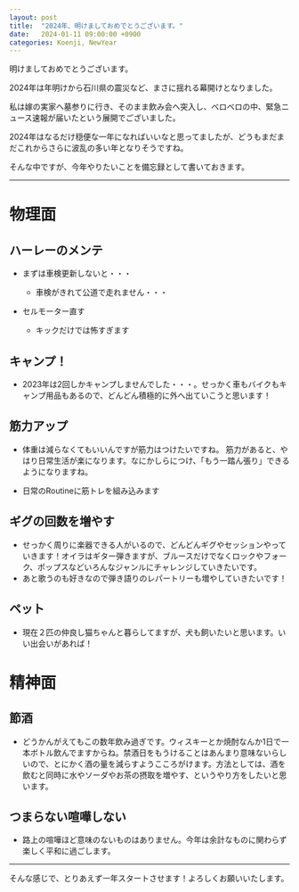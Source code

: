 ```yaml
---
layout: post
title:  "2024年、明けましておめでとうございます。"
date:   2024-01-11 09:00:00 +0900
categories: Koenji, NewYear
---
```


明けましておめでとうございます。

2024年は年明けから石川県の震災など、まさに揺れる幕開けとなりました。

私は嫁の実家へ墓参りに行き、そのまま飲み会へ突入し、ベロベロの中、緊急ニュース速報が届いたという展開でございました。

2024年はなるだけ穏便な一年になればいいなと思ってましたが、どうもまだまだこれからさらに波乱の多い年となりそうですね。

そんな中ですが、今年やりたいことを備忘録として書いておきます。

--- 
# 物理面
## ハーレーのメンテ
- まずは車検更新しないと・・・
  - 車検がきれて公道で走れません・・・

- セルモーター直す
  - キックだけでは怖すぎます

## キャンプ！
- 2023年は2回しかキャンプしませんでした・・・。せっかく車もバイクもキャンプ用品もあるので、どんどん積極的に外へ出ていこうと思います！

## 筋力アップ
- 体重は減らなくてもいいんですが筋力はつけたいですね。
  筋力があると、やはり日常生活が楽になります。なにかしらにつけ、「もう一踏ん張り」できるようになりますね。

- 日常のRoutineに筋トレを組み込みます

## ギグの回数を増やす
- せっかく周りに楽器できる人がいるので、どんどんギグやセッションやっていきます！オイラはギター弾きますが、ブルースだけでなくロックやフォーク、ポップスなどいろんなジャンルにチャレンジしていきたいです。
- あと歌うのも好きなので弾き語りのレパートリーも増やしていきたいです！

## ペット
- 現在２匹の仲良し猫ちゃんと暮らしてますが、犬も飼いたいと思います。いい出会いがあれば！

# 精神面
## 節酒
- どうかんがえてもこの数年飲み過ぎです。ウィスキーとか焼酎なんか1日で一本ボトル飲んでますからね。禁酒日をもうけることはあんまり意味ないらしいので、とにかく酒の量を減らすようこころがけます。方法としては、酒を飲むと同時に水やソーダやお茶の摂取を増やす、というやり方をしたいと思います。

## つまらない喧嘩しない
- 路上の喧嘩ほど意味のないものはありません。今年は余計なものに関わらず楽しく平和に過ごします。

---

そんな感じで、とりあえず一年スタートさせます！よろしくお願いいたします。

